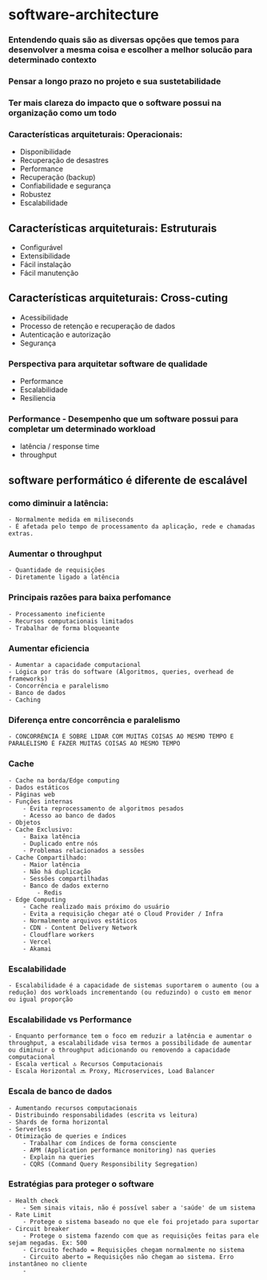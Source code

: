 # software-architecture

### Entendendo quais são as diversas opções que temos para desenvolver a mesma coisa e escolher a melhor solucão para determinado contexto 
### Pensar a longo prazo no projeto e sua sustetabilidade 
### Ter mais clareza do impacto que o software possui na organização como um todo

### Características arquiteturais: Operacionais:
  -  Disponibilidade
  -  Recuperação de desastres
  -  Performance  
  -  Recuperação (backup)
  - Confiabilidade e segurança
  - Robustez
  - Escalabilidade

## Características arquiteturais: Estruturais
  - Configurável
  - Extensibilidade
  -  Fácil instalação
  - Fácil manutenção

## Características arquiteturais: Cross-cuting
  - Acessibilidade
  - Processo de retenção e recuperação de dados
  - Autenticação e autorização
  - Segurança

### Perspectiva para arquitetar software de qualidade
  - Performance
  - Escalabilidade
  - Resiliencia


### Performance - Desempenho que um software possui para completar um determinado workload
  - latência / response time
  - throughput

## software performático é diferente de escalável 
### como diminuir a latência:
	- Normalmente medida em miliseconds
	- É afetada pelo tempo de processamento da aplicação, rede e chamadas extras.
### Aumentar o throughput
	- Quantidade de requisições
	- Diretamente ligado a latência
	
### Principais razões para baixa perfomance 
	- Processamento ineficiente
	- Recursos computacionais limitados
	- Trabalhar de forma bloqueante
	
### Aumentar eficiencia
	- Aumentar a capacidade computacional
	- Lógica por trás do software (Algoritmos, queries, overhead de frameworks)
	- Concorrência e paralelismo
	- Banco de dados
	- Caching
	
### Diferença entre concorrência e paralelismo
	- CONCORRÊNCIA É SOBRE LIDAR COM MUITAS COISAS AO MESMO TEMPO E PARALELISMO É FAZER MUITAS COISAS AO MESMO TEMPO


### Cache
	- Cache na borda/Edge computing
	- Dados estáticos
	- Páginas web
	- Funções internas
		- Evita reprocessamento de algoritmos pesados
		- Acesso ao banco de dados
	- Objetos
	- Cache Exclusivo:
		- Baixa latência 
		- Duplicado entre nós 
		- Problemas relacionados a sessões
	- Cache Compartilhado: 
		- Maior latência
		- Não há duplicação
		- Sessões compartilhadas
		- Banco de dados externo
			- Redis
	- Edge Computing
		- Cache realizado mais próximo do usuário
		- Evita a requisição chegar até o Cloud Provider / Infra
		- Normalmente arquivos estáticos
		- CDN - Content Delivery Network
		- Cloudflare workers
		- Vercel
		- Akamai
	
### Escalabilidade
	- Escalabilidade é a capacidade de sistemas suportarem o aumento (ou a redução) dos workloads incrementando (ou reduzindo) o custo em menor ou igual proporção
 
### Escalabilidade vs Performance
	- Enquanto performance tem o foco em reduzir a latência e aumentar o throughput, a escalabilidade visa termos a possibilidade de aumentar ou diminuir o throughput adicionando ou removendo a capacidade computacional
	- Escala vertical 🔝 Recursos Computacionais
	- Escala Horizontal 🔜 Proxy, Microservices, Load Balancer

### Escala de banco de dados
	- Aumentando recursos computacionais
	- Distribuindo responsabilidades (escrita vs leitura)
	- Shards de forma horizontal
	- Serverless
	- Otimização de queries e índices
		- Trabalhar com índices de forma consciente
		- APM (Application performance monitoring) nas queries
		- Explain na queries
		- CQRS (Command Query Responsibility Segregation)

### Estratégias para proteger o software
	- Health check
		- Sem sinais vitais, não é possível saber a 'saúde' de um sistema 
	- Rate Limit
		- Protege o sistema baseado no que ele foi projetado para suportar
	- Circuit breaker
		- Protege o sistema fazendo com que as requisições feitas para ele sejam negadas. Ex: 500
		- Circuito fechado = Requisições chegam normalmente no sistema 
		- Circuito aberto = Requisições não chegam ao sistema. Erro instantâneo no cliente
		- 
